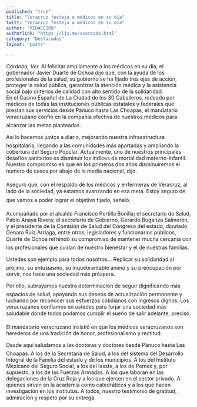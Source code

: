 ```yaml
---
published: "true"
title: "Veracruz festeja a médicos en su día"
twitt: "Veracruz festeja a médicos en su día"
author: "REDACCION"
authorlink: "https://ljz.mx/acercade.html"
category: "Destacadas"
layout: "posts"

---
```




*Córdoba, Ver.* Al felicitar ampliamente a los médicos en su día, el gobernador Javier Duarte de Ochoa dijo que, con la ayuda de los profesionales de la salud, su gobierno se ha fijado tres ejes de acción, proteger la salud pública, garantizar la atención médica y la asistencia social bajo criterios de calidad con alto sentido de la solidaridad.  
  En el Casino Español de La Ciudad de los 30 Caballeros, rodeado por médicos de todas las instituciones públicas estatales y federales que prestan sus servicios desde Pánuco hasta Las Choapas, el mandatario veracruzano confió en la compañía efectiva de nuestros médicos para alcanzar las metas planteadas.



  Así lo hacemos juntos a diario, mejorando nuestra infraestructura hospitalaria, llegando a las comunidades más apartadas y ampliando la cobertura del Seguro Popular. Actualmente, uno de nuestros principales desafíos sanitarios es disminuir los índices de mortalidad materno-infantil. Nuestro compromiso es que en los primeros dos años disminuiremos el número de casos por abajo de la media nacional, dijo.



  Aseguró que, con el respaldo de los médicos y enfermeras de Veracruz, al lado de la sociedad, ya estamos avanzando en esa meta. Estoy seguro de que vamos a poder lograr el objetivo fijado, señaló.



  Acompañado por el alcalde Francisco Portilla Bonilla; el secretario de Salud, Pablo Anaya Rivera; el secretario de Gobierno, Gerardo Buganza Salmerón, y el presidente de la Comisión de Salud del Congreso del estado, diputado Genaro Ruiz Arriaga, entre otros, legisladores y funcionarios públicos, Duarte de Ochoa refrendó su compromiso de mantener mucha cercanía con los profesionales que cuidan de nuestro bienestar y el de nuestras familias.



  Ustedes son ejemplo para todos nosotros... Replicar su solidaridad al prójimo, su entusiasmo, su inquebrantable ánimo y su preocupación por servir, nos hace una sociedad más próspera.



  Por ello, subrayamos nuestra determinación de seguir dignificando más espacios de salud, apoyando sus deseos de actualización permanente y luchando por reconocer sus esfuerzos cotidianos con ingresos dignos. Los veracruzanos confiamos en ustedes para forjar una sociedad más saludable donde todos podamos cumplir el sueño de salir adelante, precisó.



  El mandatario veracruzano insistió en que los médicos veracruzanos son herederos de una tradición de honor, profesionalismo y rectitud.



  Desde aquí saludamos a las doctoras y doctores desde Pánuco hasta Las Choapas. A los de la Secretaría de Salud, a los del sistema del Desarrollo Integral de la Familia del estado y de los municipios. A los del Instituto Mexicano del Seguro Social, a los del Issste, a los de Pemex y, por supuesto, a los de las Fuerzas Armadas. A los que laboran en las delegaciones de la Cruz Roja y a los que ejercen en el sector privado. A quienes sirven en la academia como catedráticos y a los que hacen investigación en los institutos. A todos, nuestro testimonio de gratitud, admiración y respeto por su entrega.


